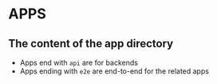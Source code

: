 # APPS

## The content of the app directory

- Apps end with `api` are for backends
- Apps ending with `e2e` are end-to-end for the related apps
